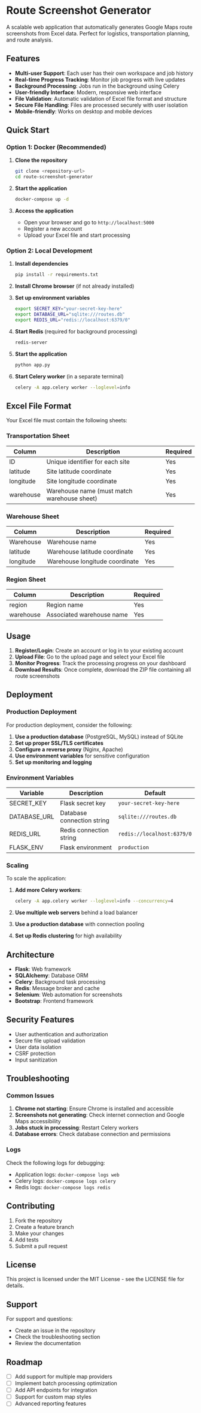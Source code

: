 # Route Screenshot Generator

A scalable web application that automatically generates Google Maps route screenshots from Excel data. Perfect for logistics, transportation planning, and route analysis.

## Features

- **Multi-user Support**: Each user has their own workspace and job history
- **Real-time Progress Tracking**: Monitor job progress with live updates
- **Background Processing**: Jobs run in the background using Celery
- **User-friendly Interface**: Modern, responsive web interface
- **File Validation**: Automatic validation of Excel file format and structure
- **Secure File Handling**: Files are processed securely with user isolation
- **Mobile-friendly**: Works on desktop and mobile devices

## Quick Start

### Option 1: Docker (Recommended)

1. **Clone the repository**
   ```bash
   git clone <repository-url>
   cd route-screenshot-generator
   ```

2. **Start the application**
   ```bash
   docker-compose up -d
   ```

3. **Access the application**
   - Open your browser and go to `http://localhost:5000`
   - Register a new account
   - Upload your Excel file and start processing

### Option 2: Local Development

1. **Install dependencies**
   ```bash
   pip install -r requirements.txt
   ```

2. **Install Chrome browser** (if not already installed)

3. **Set up environment variables**
   ```bash
   export SECRET_KEY="your-secret-key-here"
   export DATABASE_URL="sqlite:///routes.db"
   export REDIS_URL="redis://localhost:6379/0"
   ```

4. **Start Redis** (required for background processing)
   ```bash
   redis-server
   ```

5. **Start the application**
   ```bash
   python app.py
   ```

6. **Start Celery worker** (in a separate terminal)
   ```bash
   celery -A app.celery worker --loglevel=info
   ```

## Excel File Format

Your Excel file must contain the following sheets:

### Transportation Sheet
| Column | Description | Required |
|--------|-------------|----------|
| ID | Unique identifier for each site | Yes |
| latitude | Site latitude coordinate | Yes |
| longitude | Site longitude coordinate | Yes |
| warehouse | Warehouse name (must match warehouse sheet) | Yes |

### Warehouse Sheet
| Column | Description | Required |
|--------|-------------|----------|
| Warehouse | Warehouse name | Yes |
| latitude | Warehouse latitude coordinate | Yes |
| longitude | Warehouse longitude coordinate | Yes |

### Region Sheet
| Column | Description | Required |
|--------|-------------|----------|
| region | Region name | Yes |
| warehouse | Associated warehouse name | Yes |

## Usage

1. **Register/Login**: Create an account or log in to your existing account
2. **Upload File**: Go to the upload page and select your Excel file
3. **Monitor Progress**: Track the processing progress on your dashboard
4. **Download Results**: Once complete, download the ZIP file containing all route screenshots

## Deployment

### Production Deployment

For production deployment, consider the following:

1. **Use a production database** (PostgreSQL, MySQL) instead of SQLite
2. **Set up proper SSL/TLS certificates**
3. **Configure a reverse proxy** (Nginx, Apache)
4. **Use environment variables** for sensitive configuration
5. **Set up monitoring and logging**

### Environment Variables

| Variable | Description | Default |
|----------|-------------|---------|
| SECRET_KEY | Flask secret key | `your-secret-key-here` |
| DATABASE_URL | Database connection string | `sqlite:///routes.db` |
| REDIS_URL | Redis connection string | `redis://localhost:6379/0` |
| FLASK_ENV | Flask environment | `production` |

### Scaling

To scale the application:

1. **Add more Celery workers**:
   ```bash
   celery -A app.celery worker --loglevel=info --concurrency=4
   ```

2. **Use multiple web servers** behind a load balancer

3. **Use a production database** with connection pooling

4. **Set up Redis clustering** for high availability

## Architecture

- **Flask**: Web framework
- **SQLAlchemy**: Database ORM
- **Celery**: Background task processing
- **Redis**: Message broker and cache
- **Selenium**: Web automation for screenshots
- **Bootstrap**: Frontend framework

## Security Features

- User authentication and authorization
- Secure file upload validation
- User data isolation
- CSRF protection
- Input sanitization

## Troubleshooting

### Common Issues

1. **Chrome not starting**: Ensure Chrome is installed and accessible
2. **Screenshots not generating**: Check internet connection and Google Maps accessibility
3. **Jobs stuck in processing**: Restart Celery workers
4. **Database errors**: Check database connection and permissions

### Logs

Check the following logs for debugging:
- Application logs: `docker-compose logs web`
- Celery logs: `docker-compose logs celery`
- Redis logs: `docker-compose logs redis`

## Contributing

1. Fork the repository
2. Create a feature branch
3. Make your changes
4. Add tests
5. Submit a pull request

## License

This project is licensed under the MIT License - see the LICENSE file for details.

## Support

For support and questions:
- Create an issue in the repository
- Check the troubleshooting section
- Review the documentation

## Roadmap

- [ ] Add support for multiple map providers
- [ ] Implement batch processing optimization
- [ ] Add API endpoints for integration
- [ ] Support for custom map styles
- [ ] Advanced reporting features 